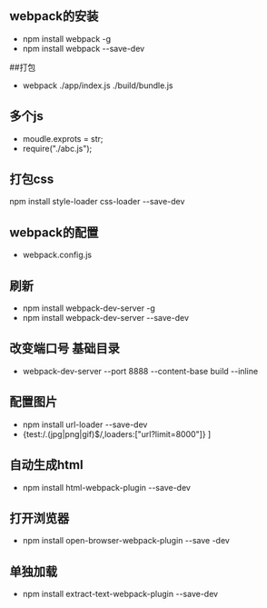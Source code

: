 ## webpack的安装
- npm install webpack -g
- npm install webpack --save-dev

##打包
- webpack ./app/index.js ./build/bundle.js

## 多个js
- moudle.exprots = str;
- require("./abc.js");

## 打包css
 npm install style-loader css-loader --save-dev
## webpack的配置
 - webpack.config.js

## 刷新
- npm install  webpack-dev-server -g
- npm install webpack-dev-server --save-dev
## 改变端口号  基础目录
- webpack-dev-server --port 8888 --content-base build --inline

## 配置图片
- npm install url-loader --save-dev
- {test:/\.(jpg|png|gif)$/,loaders:["url?limit=8000"]}
]

## 自动生成html
- npm install html-webpack-plugin --save-dev

## 打开浏览器
- npm install open-browser-webpack-plugin --save -dev

## 单独加载
- npm install extract-text-webpack-plugin --save-dev
